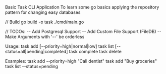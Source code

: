 Basic Task CLI Application To learn some go basics applying the repository pattern for changing easy databases

// Build
go build -o task ./cmd/main.go


// TODOs:
-- Add Postgresql Support
-- Add Custom File Support (FileDB)
-- Make Arguments with '--' be orderless


Usage:
  task add [--priority=high|normal|low] <description>
  task list [--status=all|pending|completed]
  task complete <id>
  task delete <id>

Examples:
  task add --priority=high "Call dentist"
  task add "Buy groceries"
  task list --status=pending

